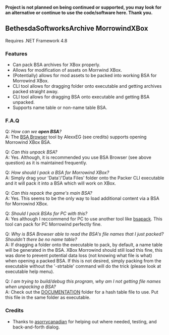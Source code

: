 **Project is not planned on being continued or supported, you may look for an alternative or continue to use the code/software here. Thank you.**

## BethesdaSoftworksArchive MorrowindXBox
Requires .NET Framework 4.8

### Features
 - Can pack BSA archives for XBox properly.
 - Allows for modification of assets on Morrwind XBox.
 - (Potentially) allows for mod assets to be packed into working BSA for Morrowind XBox.
 - CLI tool allows for dragging folder onto executable and getting archives packed straight away.
 - CLI tool allows for dragging BSA onto executable and getting BSA unpacked.
 - Supports name table or non-name table BSA.

### F.A.Q

Q: _How can we **open BSA**?_  
A: The [BSA Browser](https://github.com/AlexxEG/BSA_Browser) tool by AlexxEG (see credits) supports opening Morrowind XBox BSA.  

Q: _Can this unpack BSA?_  
A: Yes. Although, it is recommended you use BSA Browser (see above question) as it is maintained frequently.  

Q: _How should I pack a BSA for Morrowind XBox?_  
A: Simply drag your 'Data'/'Data Files' folder onto the Packer CLI executable and it will pack it into a BSA which will work on XBox.  

Q: _Can this repack the game's main BSA?_  
A: Yes. This seems to be the only way to load additional content via a BSA for Morrowind XBox.  

Q: _Should I pack BSAs for PC with this?_  
A: Yes although I reccommend for PC to use another tool like [bsapack](https://github.com/xyzz/bsapack). This tool can pack for PC Morrowind perfectly fine.  

Q: _Why is BSA Browser able to read the BSA's file names that I just packed? Shouldn't there be no name table?_  
A: If dragging a folder onto the executable to pack, by default, a name table will be generated in the BSA. XBox Morrowind should still load this fine, this was done to prevent potential data loss (not knowing what file is what) when opening a packed BSA. If this is not desired, simply packing from the executable without the '-strtable' command will do the trick (please look at executable help menu).  

Q: _I am trying to build/debug this program, why am I not getting file names when unpacking a BSA?_  
A: Check out the [DOCUMENTATION](https://github.com/SockNastre/BethesdaSoftworksArchive-MorrowindXBox/tree/main/__DOCUMENTATION__) folder for a hash table file to use. Put this file in the same folder as executable.  

### Credits
 - Thanks to [asorrycanadian](https://github.com/asorrycanadian) for helping out where needed, testing, and back-and-forth dialog.
